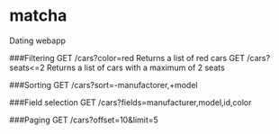 # matcha
Dating webapp

###Filtering
    GET /cars?color=red Returns a list of red cars
    GET /cars?seats<=2 Returns a list of cars with a maximum of 2 seats

###Sorting
    GET /cars?sort=-manufactorer,+model

###Field selection
    GET /cars?fields=manufacturer,model,id,color

###Paging
    GET /cars?offset=10&limit=5